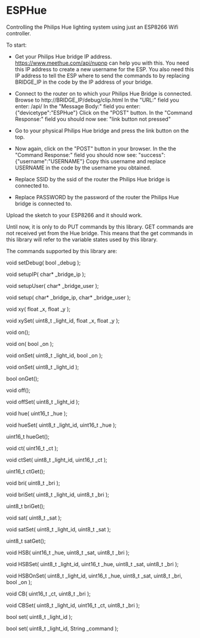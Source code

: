 # ESPHue
Controlling the Philips Hue lighting system using just an ESP8266 Wifi controller.

To start:

- Get your Philips Hue bridge IP address. https://www.meethue.com/api/nupnp can help you with this. 
You need this IP address to create a new username for the ESP. 
You also need this IP address to tell the ESP where to send the commands to by replacing BRIDGE_IP in the code by the IP address of your bridge.
- Connect to the router on to which your Philips Hue Bridge is connected. Browse to http://BRIDGE_IP/debug/clip.html
In the "URL:" field you enter: /api/
In the "Message Body:" field you enter: {"devicetype":"ESPHue"}
Click on the "POST" button.
In the "Command Response:" field you should now see: "link button not pressed"
- Go to your physical Philips Hue bridge and press the link button on the top.
- Now again, click on the "POST" button in your browser.
In the the "Command Response:" field you should now see: "success":{"username":"USERNAME"}
Copy this username and replace USERNAME in the code by the username you obtained.

- Replace SSID by the ssid of the router the Philips Hue bridge is connected to.
- Replace PASSWORD by the password of the router the Philips Hue bridge is connected to.

Upload the sketch to your ESP8266 and it should work.

Until now, it is only to do PUT commands by this library. GET commands are not received yet from the Hue bridge. This means that the get commands in this library will refer to the variable states used by this library.

The commands supported by this library are:

void setDebug( bool _debug );

void setupIP( char* _bridge_ip );

void setupUser( char* _bridge_user );

void setup( char* _bridge_ip, char* _bridge_user );
		
void xy( float _x, float _y );

void xySet( uint8_t _light_id, float _x, float _y );

void on();

void on( bool _on );

void onSet( uint8_t _light_id, bool _on );

void onSet( uint8_t _light_id );

bool onGet();

void off();

void offSet( uint8_t _light_id );

void hue( uint16_t _hue );

void hueSet( uint8_t _light_id, uint16_t _hue );

uint16_t hueGet();

void ct( uint16_t _ct );

void ctSet( uint8_t _light_id, uint16_t _ct );

uint16_t ctGet();

void bri( uint8_t _bri );

void briSet( uint8_t _light_id, uint8_t _bri );

uint8_t briGet();

void sat( uint8_t _sat );

void satSet( uint8_t _light_id, uint8_t _sat );

uint8_t satGet();

void HSB( uint16_t _hue, uint8_t _sat, uint8_t _bri );

void HSBSet( uint8_t _light_id, uint16_t _hue, uint8_t _sat, uint8_t _bri );

void HSBOnSet( uint8_t _light_id, uint16_t _hue, uint8_t _sat, uint8_t _bri, bool _on );

void CB( uint16_t _ct, uint8_t _bri );

void CBSet( uint8_t _light_id, uint16_t _ct, uint8_t _bri );

bool set( uint8_t _light_id );

bool set( uint8_t _light_id, String _command );
